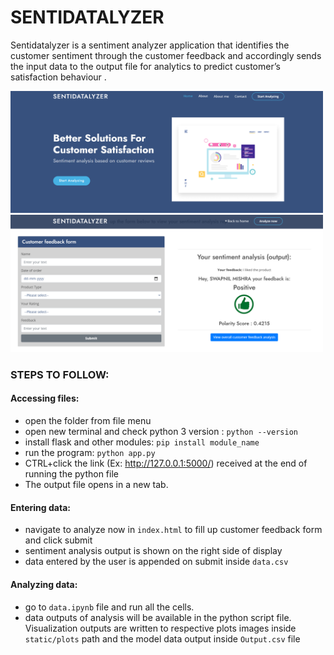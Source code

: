 # SENTIDATALYZER
Sentidatalyzer is a sentiment analyzer application that identifies the customer sentiment through the customer feedback and accordingly sends the input data to the output file for analytics to predict customer’s satisfaction behaviour .

<p float="left">
  <img src="https://github.com/swapnilmishra-IITP/sentidatalyzer/blob/main/git-images/home.png" width="500" />
  <img src="https://github.com/swapnilmishra-IITP/sentidatalyzer/blob/main/git-images/analyze.png" width="500" /> 
</p>

### STEPS TO FOLLOW:
#### Accessing files:

 - open the folder from file menu
 - open new terminal and check python 3 version : `python --version`
 - install flask and other modules: `pip install module_name`
 - run the program: `python app.py`
 - CTRL+click the link (Ex: http://127.0.0.1:5000/) received at the end of running the python file
 - The output file opens in a new tab.

#### Entering data:
 - navigate to analyze now in `index.html` to fill up customer feedback form and click submit
 - sentiment analysis output is shown on the right side of display
 - data entered by the user is appended on submit inside `data.csv`

#### Analyzing data:
 - go to `data.ipynb` file and run all the cells.
 - data outputs of analysis will be available in the python script file. Visualization outputs are written to respective plots images inside `static/plots` path and the model data output inside `Output.csv` file
